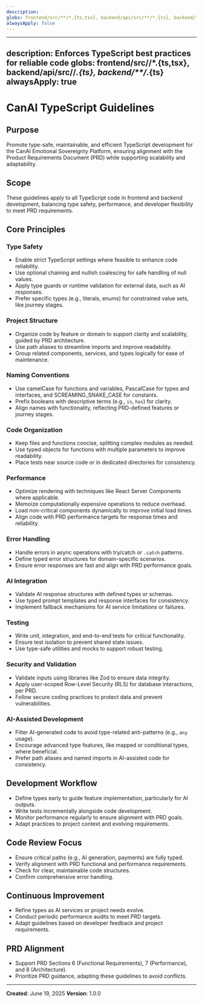 ```yaml
---
description:
globs: frontend/src/**/*.{ts,tsx}, backend/api/src/**/*.{ts}, backend/**/*.{ts}
alwaysApply: false
---
```

---
description: Enforces TypeScript best practices for reliable code
globs: frontend/src/**/*.{ts,tsx}, backend/api/src/**/*.{ts}, backend/**/*.{ts}
alwaysApply: true
---

# CanAI TypeScript Guidelines

## Purpose
Promote type-safe, maintainable, and efficient TypeScript development for the CanAI Emotional Sovereignty Platform, ensuring alignment with the Product Requirements Document (PRD) while supporting scalability and adaptability.

## Scope
These guidelines apply to all TypeScript code in frontend and backend development, balancing type safety, performance, and developer flexibility to meet PRD requirements.

## Core Principles

### Type Safety
- Enable strict TypeScript settings where feasible to enhance code reliability.
- Use optional chaining and nullish coalescing for safe handling of null values.
- Apply type guards or runtime validation for external data, such as AI responses.
- Prefer specific types (e.g., literals, enums) for constrained value sets, like journey stages.

### Project Structure
- Organize code by feature or domain to support clarity and scalability, guided by PRD architecture.
- Use path aliases to streamline imports and improve readability.
- Group related components, services, and types logically for ease of maintenance.

### Naming Conventions
- Use camelCase for functions and variables, PascalCase for types and interfaces, and SCREAMING_SNAKE_CASE for constants.
- Prefix booleans with descriptive terms (e.g., `is`, `has`) for clarity.
- Align names with functionality, reflecting PRD-defined features or journey stages.

### Code Organization
- Keep files and functions concise, splitting complex modules as needed.
- Use typed objects for functions with multiple parameters to improve readability.
- Place tests near source code or in dedicated directories for consistency.

### Performance
- Optimize rendering with techniques like React Server Components where applicable.
- Memoize computationally expensive operations to reduce overhead.
- Load non-critical components dynamically to improve initial load times.
- Align code with PRD performance targets for response times and reliability.

### Error Handling
- Handle errors in async operations with try/catch or `.catch` patterns.
- Define typed error structures for domain-specific scenarios.
- Ensure error responses are fast and align with PRD performance goals.

### AI Integration
- Validate AI response structures with defined types or schemas.
- Use typed prompt templates and response interfaces for consistency.
- Implement fallback mechanisms for AI service limitations or failures.

### Testing
- Write unit, integration, and end-to-end tests for critical functionality.
- Ensure test isolation to prevent shared state issues.
- Use type-safe utilities and mocks to support robust testing.

### Security and Validation
- Validate inputs using libraries like Zod to ensure data integrity.
- Apply user-scoped Row-Level Security (RLS) for database interactions, per PRD.
- Follow secure coding practices to protect data and prevent vulnerabilities.

### AI-Assisted Development
- Filter AI-generated code to avoid type-related anti-patterns (e.g., `any` usage).
- Encourage advanced type features, like mapped or conditional types, where beneficial.
- Prefer path aliases and named imports in AI-assisted code for consistency.

## Development Workflow
- Define types early to guide feature implementation, particularly for AI outputs.
- Write tests incrementally alongside code development.
- Monitor performance regularly to ensure alignment with PRD goals.
- Adapt practices to project context and evolving requirements.

## Code Review Focus
- Ensure critical paths (e.g., AI generation, payments) are fully typed.
- Verify alignment with PRD functional and performance requirements.
- Check for clear, maintainable code structures.
- Confirm comprehensive error handling.

## Continuous Improvement
- Refine types as AI services or project needs evolve.
- Conduct periodic performance audits to meet PRD targets.
- Adapt guidelines based on developer feedback and project requirements.

## PRD Alignment
- Support PRD Sections 6 (Functional Requirements), 7 (Performance), and 8 (Architecture).
- Prioritize PRD guidance, adapting these guidelines to avoid conflicts.

---

**Created**: June 19, 2025
**Version**: 1.0.0
